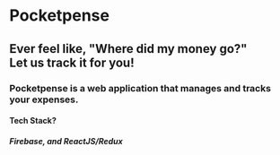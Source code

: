 # Pocketpense

## Ever feel like, "Where did my money go?" <br /> Let us track it for you!

### Pocketpense is a web application that manages and tracks your expenses.

#### Tech Stack?
##### Firebase, and ReactJS/Redux
